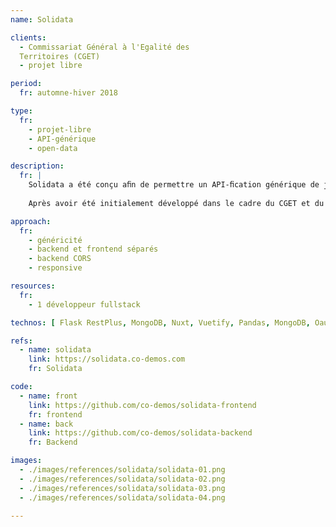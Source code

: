 ```yaml
---
name: Solidata

clients: 
  - Commissariat Général à l'Egalité des 
  Territoires (CGET)
  - projet libre

period: 
  fr: automne-hiver 2018

type:
  fr:
    - projet-libre 
    - API-générique 
    - open-data

description:
  fr: |
    Solidata a été conçu aﬁn de permettre un API-ﬁcation générique de jeux de données, en général de type tabulaire. L'outil permet également d'agréger des données structurées différemment et de les homogénéiser autour d'un même schéma de données.
    
    Après avoir été initialement développé dans le cadre du CGET et du programme Entrepreneur d'Intérêt Général (Etalab) cet outil est toujours en production et maintenu de manière indépendante. Il permet de servir toutes les données des cartographies interactives Apiviz.

approach:
  fr: 
    - généricité
    - backend et frontend séparés 
    - backend CORS
    - responsive

resources:
  fr: 
    - 1 développeur fullstack

technos: [ Flask RestPlus, MongoDB, Nuxt, Vuetify, Pandas, MongoDB, Oauth2 ]

refs:
  - name: solidata
    link: https://solidata.co-demos.com
    fr: Solidata

code:
  - name: front
    link: https://github.com/co-demos/solidata-frontend 
    fr: frontend
  - name: back
    link: https://github.com/co-demos/solidata-backend
    fr: Backend

images:
  - ./images/references/solidata/solidata-01.png
  - ./images/references/solidata/solidata-02.png
  - ./images/references/solidata/solidata-03.png
  - ./images/references/solidata/solidata-04.png

---
```

